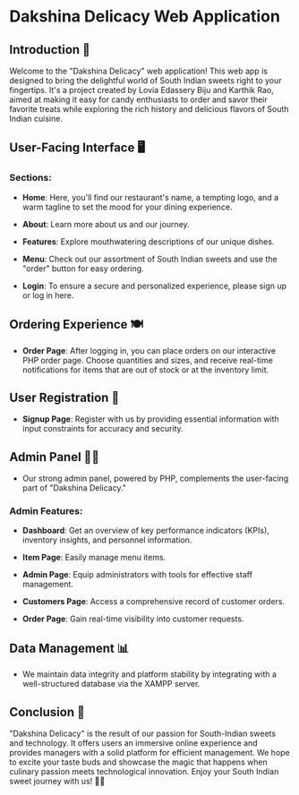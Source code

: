# Dakshina Delicacy Web Application

## Introduction 🍬

Welcome to the "Dakshina Delicacy" web application! This web app is designed to bring the delightful world of South Indian sweets right to your fingertips. It's a project created by Lovia Edassery Biju and Karthik Rao, aimed at making it easy for candy enthusiasts to order and savor their favorite treats while exploring the rich history and delicious flavors of South Indian cuisine.

## User-Facing Interface 🖥️

### Sections:

- **Home**: Here, you'll find our restaurant's name, a tempting logo, and a warm tagline to set the mood for your dining experience.
  
- **About**: Learn more about us and our journey.
  
- **Features**: Explore mouthwatering descriptions of our unique dishes.
  
- **Menu**: Check out our assortment of South Indian sweets and use the "order" button for easy ordering.
  
- **Login**: To ensure a secure and personalized experience, please sign up or log in here.

## Ordering Experience 🍽️

- **Order Page**: After logging in, you can place orders on our interactive PHP order page. Choose quantities and sizes, and receive real-time notifications for items that are out of stock or at the inventory limit.

## User Registration 📝

- **Signup Page**: Register with us by providing essential information with input constraints for accuracy and security.

## Admin Panel 🧑‍💼

- Our strong admin panel, powered by PHP, complements the user-facing part of "Dakshina Delicacy."

### Admin Features:

- **Dashboard**: Get an overview of key performance indicators (KPIs), inventory insights, and personnel information.

- **Item Page**: Easily manage menu items.

- **Admin Page**: Equip administrators with tools for effective staff management.

- **Customers Page**: Access a comprehensive record of customer orders.

- **Order Page**: Gain real-time visibility into customer requests.

## Data Management 📊

- We maintain data integrity and platform stability by integrating with a well-structured database via the XAMPP server.

## Conclusion 🌟

"Dakshina Delicacy" is the result of our passion for South-Indian sweets and technology. It offers users an immersive online experience and provides managers with a solid platform for efficient management. We hope to excite your taste buds and showcase the magic that happens when culinary passion meets technological innovation. Enjoy your South Indian sweet journey with us! 🎉🍭
